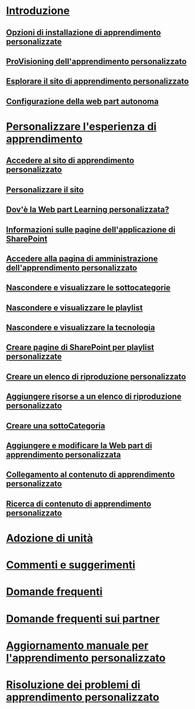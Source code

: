 # [Introduzione](index.md)
## [Opzioni di installazione di apprendimento personalizzate](custom_setupoptions.md)
## [ProVisioning dell'apprendimento personalizzato](custom_provision.md)
## [Esplorare il sito di apprendimento personalizzato](custom_exploresite.md)
## [Configurazione della web part autonoma](custom_manualsetup.md)
# [Personalizzare l'esperienza di apprendimento](custom_overview.md)
## [Accedere al sito di apprendimento personalizzato](custom_goto.md)
## [Personalizzare il sito](custom_edithelp.md)
## [Dov'è la Web part Learning personalizzata?](custom_whereiswebpart.md)
## [Informazioni sulle pagine dell'applicazione di SharePoint](custom_apppages.md)
## [Accedere alla pagina di amministrazione dell'apprendimento personalizzato](custom_accessadmin.md)
## [Nascondere e visualizzare le sottocategorie](custom_hideshowsub.md)
## [Nascondere e visualizzare le playlist](custom_hideshowplaylists.md)
## [Nascondere e visualizzare la tecnologia](custom_hideshowtech.md)
## [Creare pagine di SharePoint per playlist personalizzate](custom_createnewpage.md)
## [Creare un elenco di riproduzione personalizzato](custom_createnewplaylist.md)
## [Aggiungere risorse a un elenco di riproduzione personalizzato](custom_addassets.md)
## [Creare una sottoCategoria](custom_createnewcat.md)
## [Aggiungere e modificare la Web part di apprendimento personalizzata](custom_addwebpart.md)
## [Collegamento al contenuto di apprendimento personalizzato](custom_linking.md)
## [Ricerca di contenuto di apprendimento personalizzato](custom_search.md)
# [Adozione di unità](driveadoption.md)
# [Commenti e suggerimenti](feedback.md)
# [Domande frequenti](faq.md)
# [Domande frequenti sui partner](custom_partner.md)
# [Aggiornamento manuale per l'apprendimento personalizzato](custom_upgrade.md)
# [Risoluzione dei problemi di apprendimento personalizzato](custom_troubleshooting.md)